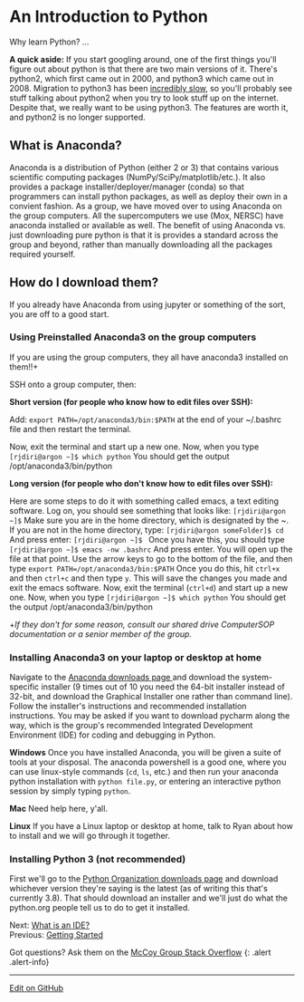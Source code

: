 # An Introduction to Python

Why learn Python? ...

**A quick aside:** If you start googling around, one of the first things you'll figure out about python is that there are two main versions of it. There's python2, which first came out in 2000, and python3 which came out in 2008.
Migration to python3 has been [incredibly slow](https://stackoverflow.blog/2019/11/14/why-is-the-migration-to-python-3-taking-so-long/), so you'll probably see stuff talking about python2 when you try to look stuff up on the internet.
Despite that, we really want to be using python3. The features are worth it, and python2 is no longer supported.

## What is Anaconda?

Anaconda is a distribution of Python (either 2 or 3) that contains various scientific computing packages (NumPy/SciPy/matplotlib/etc.).  It also provides a package installer/deployer/manager (conda) so that programmers can install python packages, as well as deploy their own in a convient fashion.  As a group, we have moved over to using Anaconda on the group computers. All the supercomputers we use (Mox, NERSC) have anaconda installed or available as well.  The benefit of using Anaconda vs. just downloading pure python is that it is provides a standard across the group and beyond, rather than manually downloading all the packages required yourself.

## How do I download them?
If you already have Anaconda from using jupyter or something of the sort, you are off to a good start.

### Using Preinstalled Anaconda3 on the group computers

If you are using the group computers, they all have anaconda3 installed on them!!+ 

SSH onto a group computer, then:

**Short version (for people who know how to edit files over SSH):**

Add:
`export PATH=/opt/anaconda3/bin:$PATH`
at the end of your ~/.bashrc file and  then restart the terminal.

Now, exit the terminal and start up a new one.  Now, when you type 
`[rjdiri@argon ~]$ which python`
You should get the output
	/opt/anaconda3/bin/python

**Long version (for people who don't know how to edit files over SSH):**

Here are some steps to do it with something called emacs, a text editing software.
Log on, you should see something that looks like:
`[rjdiri@argon ~]$`
Make sure you are in the home directory, which is designated by the ~. If you are not in the home directory, type:
`[rjdiri@argon someFolder]$ cd`
And press enter:
`[rjdiri@argon ~]$ `
Once you have this, you should type 
`[rjdiri@argon ~]$ emacs -nw .bashrc`
And press enter.  You will open up the file at that point.  Use the arrow keys to go to the bottom of the file, and then type
`export PATH=/opt/anaconda3/bin:$PATH`
Once you do this, hit `ctrl+x` and then `ctrl+c` and then type `y`.  This will save the changes you made and exit the emacs software.
Now, exit the terminal (`ctrl+d`) and start up a new one.  Now, when you type 
`[rjdiri@argon ~]$ which python`
You should get the output
	/opt/anaconda3/bin/python


+*If they don't for some reason, consult our shared drive ComputerSOP documentation or a senior member of the group.*

### Installing Anaconda3 on your laptop or desktop at home

Navigate to the [Anaconda downloads page ](https://www.anaconda.com/products/individual) and download the system-specific installer (9 times out of 10 you need the 64-bit installer instead of 32-bit, and download the Graphical Installer one rather than command line). Follow the installer's instructions and recommended installation instructions. You may be asked if you want to download pycharm along the way, which is the group's recommended Integrated Development Environment (IDE) for coding and debugging in Python.

**Windows**
Once you have installed Anaconda, you will be given a suite of tools at your disposal.  The  anaconda powershell is a good one, where you can use linux-style commands (`cd`, `ls`, etc.) and then run your anaconda python installation with `python file.py`, or entering an interactive python session by simply typing `python`.

**Mac**
Need help here, y'all.

**Linux**
If you have a Linux laptop or desktop at home, talk to Ryan about how to install and we will go through it together.


### Installing Python 3 (not recommended)

First we'll go to the [Python Organization downloads page](https://www.python.org/downloads/) and download whichever version they're saying is the latest (as of writing this that's currently 3.8).
That should download an installer and we'll just do what the python.org people tell us to do to get it installed.



<span class="text-muted">Next:</span>
 [What is an IDE?](IntroToIDEs.md)<br/>
<span class="text-muted">Previous:</span>
 [Getting Started](index.md)
 
 Got questions? Ask them on the [McCoy Group Stack Overflow](https://stackoverflow.com/c/mccoygroup/questions/ask)
{: .alert .alert-info}

---
[Edit on GitHub <i class="fab fa-github" aria-hidden="true"></i>](https://github.com/McCoyGroup/References/edit/gh-pages/McCoy%20Group%20Code%20Academy/GettingStarted/IntroToPython.md)
